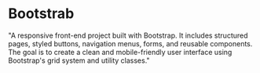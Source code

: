 # Bootstrab
 "A responsive front-end project built with Bootstrap. It includes structured pages, styled buttons, navigation menus, forms, and reusable components. The goal is to create a clean and mobile-friendly user interface using Bootstrap's grid system and utility classes."
